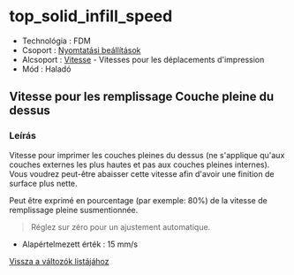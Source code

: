 # top\_solid\_infill\_speed

* Technológia : FDM
* Csoport : [Nyomtatási beállítások](../../konfig/print_settings.md)
* Alcsoport : [Vitesse](../../beallitasok/print_settings.md#vitesse) - Vitesses pour les déplacements d'impression
* Mód : Haladó

## Vitesse pour les remplissage  Couche pleine du dessus

### Leírás

Vitesse pour imprimer les couches pleines du dessus \(ne s'applique qu'aux couches externes les plus hautes et pas aux couches pleines internes\). Vous voudrez peut-être abaisser cette vitesse afin d'avoir une finition de surface plus nette.

Peut être exprimé en pourcentage \(par exemple: 80%\) de la vitesse de remplissage pleine susmentionnée.

> Réglez sur zéro pour un ajustement automatique.

* Alapértelmezett érték : 15 mm/s

[Vissza a változók listájához](/)

